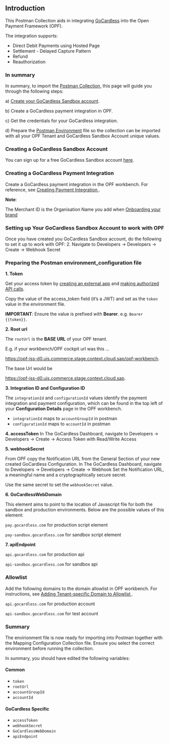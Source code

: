 ## Introduction ##
This Postman Collection aids in integrating [GoCardless](https://gocardless.com/) into the Open Payment Framework (OPF).

The integration supports:

* Direct Debit Payments using Hosted Page
* Settlement - Delayed Capture Pattern
* Refund
* Reauthorization


### In summary ###
In summary, to import the [Postman Collection](mapping_configuration.json), this page will guide you through the following steps:

a) [Create your GoCardless Sandbox account](https://manage-sandbox.gocardless.com/sign-up).

b) Create a GoCardless payment integration in OPF.

c) Get the credentials for your GoCardless integration.

d) Prepare the [Postman Environment](environment_configuration.json) file so the collection can be imported with all your OPF Tenant and GoCardless Sandbox Account unique values. 

### Creating a GoCardless Sandbox Account ###
You can sign up for a free GoCardless Sandbox account [here](https://manage-sandbox.gocardless.com/sign-up).


### Creating a GoCardless Payment Integration ###
Create a GoCardless payment integration in the OPF workbench. For reference, see [Creating Payment Integration
](https://help.sap.com/docs/SAP_COMMERCE_CLOUD_PUBLIC_CLOUD/0996ba68e5794b8ab51db8d25d4c9f8a/20a64f954df1425391757759011e7e6b.html?state=DRAFT).

**Note**:

The Merchant ID is the Organisation Name you add when [Onboarding your brand](https://manage-sandbox.gocardless.com/onboarding/brand)


### Setting up Your GoCardless Sandbox Account to work with OPF ###
Once you have created you GoCardless Sandbox account, do the following to set it up to work with OPF:
2. Navigate to Developers -> Developers -> Create -> Webhook Secret



### Preparing the Postman environment_configuration file ###

**1. Token**

Get your access token by [creating an external app](https://help.sap.com/docs/SAP_COMMERCE_CLOUD_PUBLIC_CLOUD/0996ba68e5794b8ab51db8d25d4c9f8a/d927d21974fe4b368e063f72733bf0fe.html?state=DRAFT) and [making authorized API calls](https://help.sap.com/docs/SAP_COMMERCE_CLOUD_PUBLIC_CLOUD/0996ba68e5794b8ab51db8d25d4c9f8a/40c792e66e2942209dc853a43533d78d.html?state=DRAFT).

Copy the value of the access_token field (it’s a JWT) and set as the ``token`` value in the environment file.

**IMPORTANT**: Ensure the value is prefixed with **Bearer**. e.g. ``Bearer {{token}}``.

**2. Root url**

The ``rootUrl`` is the **BASE URL** of your OPF tenant.

E.g. if your workbench/OPF cockpit url was this …

<https://opf-iss-d0.uis.commerce.stage.context.cloud.sap/opf-workbench>.

The base Url would be

https://opf-iss-d0.uis.commerce.stage.context.cloud.sap.


**3. Integration ID and Configuration ID**

The ``integrationId`` and ``configurationId`` values identify the payment integration and payment configuration, which can be found in the top left of your **Configuration Details** page in the OPF workbench.

* ``integrationId`` maps to ``accountGroupId`` in postman
* ``configurationId`` maps to ``accountId`` in postman

**4. accessToken**
In The GoCardless Dashboard,  navigate to Developers -> Developers -> Create -> Access Token with Read/Write Access

**5. webhookSecret**

From OPF copy the Notification URL from the General Section of your new created GoCardless Configuration.
In The GoCardless Dashboard,  navigate to Developers -> Developers -> Create -> Webhook
Set the Notification URL, a meaningful name and a cryptographically secure secret.

Use the same secret to set the ``webhookSecret`` value.


**6. GoCardlessWebDomain**

This element aims to point to the location of Javascript file for both the sandbox and production environments. Below are the possible values of this element:

``pay.gocardless.com`` for production script element

``pay-sandbox.gocardless.com`` for sandbox script element

**7. apiEndpoint**

``api.gocardless.com`` for production api

``api-sandbox.gocardless.com`` for sandbox api



### Allowlist
Add the following domains to the domain allowlist in OPF workbench. For instructions, see [Adding Tenant-specific Domain to Allowlist
](https://help.sap.com/docs/SAP_COMMERCE_CLOUD_PUBLIC_CLOUD/0996ba68e5794b8ab51db8d25d4c9f8a/a6836485b4494cfaad4033b4ee7a9c64.html?state=DRAFT).


``api.gocardless.com`` for production account

``api-sandbox.gocardless.com`` for test account


### Summary

The envirionment file is now ready for importing into Postman together with the Mapping Configuration Collection file. Ensure you select the correct environment before running the collection.

In summary, you should have edited the following variables: 

#### Common
- ``token``
- ``rootUrl``
- ``accountGroupId``
- ``accountId`` 

#### GoCardless Specific
- ``accessToken``
- ``webhookSecret``
- ``GoCardlessWebDomain``
- ``apiEndpoint``
  
